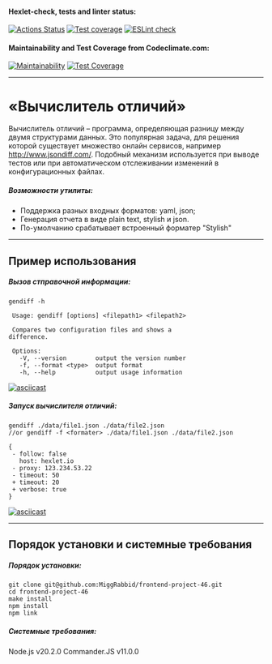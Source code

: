 #### Hexlet-check, tests and linter status:
[![Actions Status](https://github.com/MiggRabbid/frontend-project-46/workflows/hexlet-check/badge.svg)](https://github.com/MiggRabbid/frontend-project-46/actions)
[![Test coverage](https://github.com/MiggRabbid/frontend-project-46/actions/workflows/tests.yml/badge.svg)](https://github.com/MiggRabbid/frontend-project-46/actions/workflows/tests.yml)
[![ESLint check](https://github.com/MiggRabbid/frontend-project-46/actions/workflows/linter.yml/badge.svg)](https://github.com/MiggRabbid/frontend-project-46/actions/workflows/linter.yml)

#### Maintainability and Test Coverage from Codeclimate.com:
[![Maintainability](https://api.codeclimate.com/v1/badges/62a34a4f7555c071a64d/maintainability)](https://codeclimate.com/github/MiggRabbid/frontend-project-46/maintainability)
[![Test Coverage](https://api.codeclimate.com/v1/badges/62a34a4f7555c071a64d/test_coverage)](https://codeclimate.com/github/MiggRabbid/frontend-project-46/test_coverage)

---
# «Вычислитель отличий»
Вычислитель отличий – программа, определяющая разницу между двумя структурами данных.
Это популярная задача, для решения которой существует множество онлайн сервисов, например http://www.jsondiff.com/. Подобный механизм используется при выводе тестов или при автоматическом отслеживании изменений в конфигурационных файлах.

##### Возможности утилиты:
 - Поддержка разных входных форматов: yaml, json;
 - Генерация отчета в виде plain text, stylish и json.
 - По-умолчанию срабатывает встроенный форматер "Stylish"

---
## Пример использования
##### Вызов стправочной информации:
 ```
gendiff -h

  Usage: gendiff [options] <filepath1> <filepath2>

  Compares two configuration files and shows a
difference.

  Options:
    -V, --version        output the version number
    -f, --format <type>  output format
    -h, --help           output usage information
```
[![asciicast](https://asciinema.org/a/604451.svg)](https://asciinema.org/a/604451)

##### Запуск вычислителя отличий:
 ```
gendiff ./data/file1.json ./data/file2.json
//or gendiff -f <formater> ./data/file1.json ./data/file2.json

{
  - follow: false
    host: hexlet.io
  - proxy: 123.234.53.22
  - timeout: 50
  + timeout: 20
  + verbose: true
}
```
[![asciicast](https://asciinema.org/a/605410.svg)](https://asciinema.org/a/605410)

---
## Порядок установки и системные требования
##### Порядок установки:
```
git clone git@github.com:MiggRabbid/frontend-project-46.git
cd frontend-project-46
make install
npm install
npm link
```

##### Системные требования:
Node.js v20.2.0
Commander.JS v11.0.0
